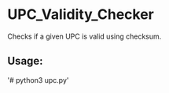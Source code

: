 # UPC_Validity_Checker


Checks if a given UPC is valid using checksum.

## Usage:

'# python3 upc.py'
